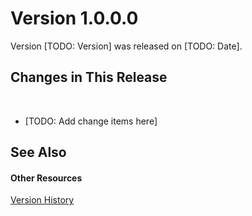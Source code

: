 # Version 1.0.0.0

Version [TODO: Version] was released on [TODO: Date].



## Changes in This Release
&nbsp;<ul><li>
[TODO: Add change items here]</li></ul>

## See Also


#### Other Resources
<a href="979f299b-2571-4e22-a592-a86470e68e3a.md">Version History</a><br />